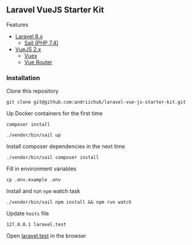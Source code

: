 ## Laravel VueJS Starter Kit

Features

* [Laravel 8.x](https://laravel.com/docs/8.x/installation)
    * [Sail (PHP 7.4)](https://laravel.com/docs/8.x/sail)
* [VueJS 2.x](https://vuejs.org/v2/guide/)
    * [Vuex](https://vuex.vuejs.org/)
    * [Vue Router](https://router.vuejs.org/)

### Installation

Clone this repository

```shell
git clone git@github.com:andriichuk/laravel-vue-js-starter-kit.git
```

Up Docker containers for the first time

```shell
composer install

./vendor/bin/sail up
```

Install composer dependencies in the next time

```shell
./vendor/bin/sail composer install
```

Fill in environment variables

```shell
cp .env.example .env
```

Install and run `npm` watch task

```shell
./vendor/bin/sail npm install && npm run watch
```

Update `hosts` file

```text
127.0.0.1 laravel.test
```

Open [laravel.test](http:://laravel.test) in the browser

